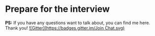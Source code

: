 Prepare for the interview
========================


**PS:** If you have any questions want to talk about, you can find me here. Thank you! [![Gitter](https://badges.gitter.im/Join Chat.svg)](https://gitter.im/phonism/Interview?utm_source=badge&utm_medium=badge&utm_campaign=pr-badge)
